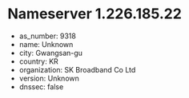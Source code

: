 # Nameserver 1.226.185.22

* as_number: 9318
* name: Unknown
* city: Gwangsan-gu
* country: KR
* organization: SK Broadband Co Ltd
* version: Unknown
* dnssec: false
